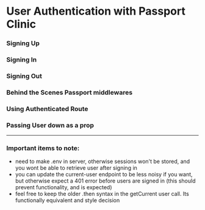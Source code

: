 
# User Authentication with Passport Clinic

### Signing Up 
### Signing In 
### Signing Out 

### Behind the Scenes Passport middlewares 

### Using Authenticated Route 
### Passing User down as a prop 

---

### Important items to note: 


* need to make .env in server, otherwise sessions won't be stored, and you wont be able to retrieve user after signing in 
* you can update the current-user endpoint to be less noisy if you want, but otherwise expect a 401 error before users are signed in (this should prevent functionality, and is expected)
* feel free to keep the older .then syntax in the getCurrent user call. Its functionally equivalent and style decision 
